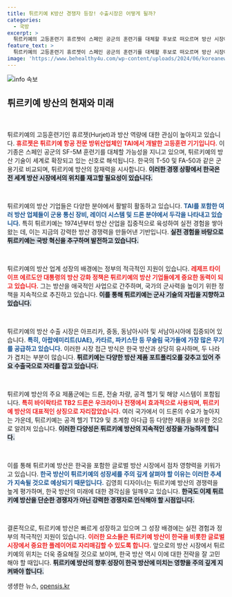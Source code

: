 ```yaml
---
title: 튀르키예 K방산 경쟁자 등장! 수출시장은 어떻게 될까?
categories:
  - 국방
excerpt: >
  튀르키예의 고등훈련기 휴르젯이 스페인 공군의 훈련기를 대체할 후보로 떠오르며 방산 시장에서의 경쟁이 치열해지고 있다. K방산과 겹치는 튀르키예의 방산력이 급증하는 가운데, 한국은 이제 경쟁자의 성장을 면밀히 주시해야 할 시점이다.
feature_text: >
  튀르키예의 고등훈련기 휴르젯이 스페인 공군의 훈련기를 대체할 후보로 떠오르며 방산 시장에서의 경쟁이 치열해지고 있다. K방산과 겹치는 튀르키예의 방산력이 급증하는 가운데, 한국은 이제 경쟁자의 성장을 면밀히 주시해야 할 시점이다.
image: 'https://www.behealthy4u.com/wp-content/uploads/2024/06/koreanews.jpg'
---
```


<p><img src="https://www.behealthy4u.com/wp-content/uploads/2024/06/koreanews.jpg" alt="info 속보" /></p>

<h2 data-ke-size="size26">튀르키예 방산의 현재와 미래</h2>

<p data-ke-size="size16">&nbsp;</p>

<p>튀르키예의 고등훈련기인 휴르젯(Hurjet)과 방산 역량에 대한 관심이 높아지고 있습니다. <b><span style="color: #ee2323;">휴르젯은 튀르키예 항공 전문 방위산업체인 TAI에서 개발한 고등훈련 기기입니다.</span></b> 이 기종은 스페인 공군의 SF-5M 훈련기를 대체할 가능성을 지니고 있으며, 튀르키예의 방산 기술이 세계로 확장되고 있는 신호로 해석됩니다. 한국의 T-50 및 FA-50과 같은 군용기로 비교되며, 튀르키예 방산의 잠재력을 시사합니다. <b><span style="background-color: #21538527;">이러한 경쟁 상황에서 한국은 전 세계 방산 시장에서의 위치를 재고할 필요성이 있습니다.</span></b></p>

<p data-ke-size="size16">&nbsp;</p>

<p>튀르키예의 방산 기업들은 다양한 분야에서 활발히 활동하고 있습니다. <b><span style="color: #1a5490;">TAI를 포함한 여러 방산 업체들이 군용 통신 장비, 레이더 시스템 및 드론 분야에서 두각을 나타내고 있습니다.</span></b> 특히 튀르키예는 1974년부터 방산 산업을 집중적으로 육성하여 실전 경험을 쌓아왔는 데, 이는 지금의 강력한 방산 경쟁력을 만들어낸 기반입니다. <b><span style="background-color: #21538527;">실전 경험을 바탕으로 튀르키예는 국방 혁신을 추구하며 발전하고 있습니다.</span></b></p>

<p data-ke-size="size16">&nbsp;</p>

<p>튀르키예의 방산 업계 성장의 배경에는 정부의 적극적인 지원이 있습니다. <b><span style="color: #ee2323;">레제프 타이이프 에르도안 대통령의 방산 강화 정책은 튀르키예의 방산 기업들에게 중요한 동력이 되고 있습니다.</span></b> 그는 방산을 애국적인 사업으로 간주하며, 국가의 군사력을 높이기 위한 정책을 지속적으로 추진하고 있습니다. <b><span style="background-color: #21538527;">이를 통해 튀르키예는 군사 기술의 자립을 지향하고 있습니다.</span></b></p>

<p data-ke-size="size16">&nbsp;</p>

<p>튀르키예의 방산 수출 시장은 아프리카, 중동, 동남아시아 및 서남아시아에 집중되어 있습니다. <b><span style="color: #1a5490;">특히, 아랍에미리트(UAE), 카타르, 파키스탄 등 무슬림 국가들에 가장 많은 무기를 공급하고 있습니다.</span></b> 이러한 시장 접근 방식은 한국 방산과 상당히 유사하며, 두 나라가 겹치는 부분이 많습니다. <b><span style="background-color: #21538527;">튀르키예는 다양한 방산 제품 포트폴리오를 갖추고 있어 주요 수출국으로 자리를 잡고 있습니다.</span></b></p>

<p data-ke-size="size16">&nbsp;</p>

<p>튀르키예 방산의 주요 제품군에는 드론, 전술 차량, 공격 헬기 및 해양 시스템이 포함됩니다. <b><span style="color: #ee2323;">특히 바이락타르 TB2 드론은 우크라이나 전쟁에서 효과적으로 사용되며, 튀르키예 방산의 대표적인 상징으로 자리잡았습니다.</span></b> 여러 국가에서 이 드론의 수요가 높아지는 가운데, 튀르키예는 공격 헬기 T129 및 초계함 아다급 등 다양한 제품을 보유한 것으로 알려져 있습니다. <b><span style="background-color: #21538527;">이러한 다양성은 튀르키예 방산의 지속적인 성장을 가능하게 합니다.</span></b></p>

<p data-ke-size="size16">&nbsp;</p>

<p>이를 통해 튀르키예 방산은 한국을 포함한 글로벌 방산 시장에서 점차 영향력을 키워가고 있습니다. <b><span style="color: #1a5490;">한국 방산이 튀르키예의 성장세를 주의 깊게 살펴야 할 이유는 이러한 추세가 지속될 것으로 예상되기 때문입니다.</span></b> 김영희 디자이너는 튀르키예 방산의 경쟁력을 높게 평가하며, 한국 방산의 미래에 대한 경각심을 일깨우고 있습니다. <b><span style="background-color: #21538527;">한국도 이제 튀르키예 방산을 단순한 경쟁자가 아닌 강력한 경쟁자로 인식해야 할 시점입니다.</span></b></p>

<p data-ke-size="size16">&nbsp;</p>

<p>결론적으로, 튀르키예 방산은 빠르게 성장하고 있으며 그 성장 배경에는 실전 경험과 정부의 적극적인 지원이 있습니다. <b><span style="color: #ee2323;">이러한 요소들은 튀르키예 방산이 한국을 비롯한 글로벌 시장에서 중요한 플레이어로 자리매김할 수 있도록 합니다.</span></b> 앞으로의 방산 시장에서 튀르키예의 위치는 더욱 중요해질 것으로 보이며, 한국 방산 역시 이에 대한 전략을 잘 고민해야 할 때입니다. <b><span style="background-color: #21538527;">튀르키예 방산의 향후 성장이 한국 방산에 미치는 영향을 주의 깊게 지켜봐야 합니다.</span></b></p>
생생한 뉴스, <a href="https://opensis.kr" rel="dofollow">opensis.kr</a>


